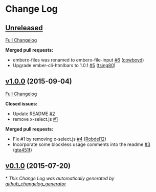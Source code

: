 # Change Log

## [Unreleased](https://github.com/thefrontside/emberx-select-blockless/tree/HEAD)

[Full Changelog](https://github.com/thefrontside/emberx-select-blockless/compare/v1.0.0...HEAD)

**Merged pull requests:**

- emberx-files was renamed to emberx-file-input [\#6](https://github.com/thefrontside/emberx-select-blockless/pull/6) ([cowboyd](https://github.com/cowboyd))
- Upgrade ember-cli-htmlbars to 1.0.1 [\#5](https://github.com/thefrontside/emberx-select-blockless/pull/5) ([tsing80](https://github.com/tsing80))

## [v1.0.0](https://github.com/thefrontside/emberx-select-blockless/tree/v1.0.0) (2015-09-04)
[Full Changelog](https://github.com/thefrontside/emberx-select-blockless/compare/v0.1.0...v1.0.0)

**Closed issues:**

- Update README [\#2](https://github.com/thefrontside/emberx-select-blockless/issues/2)
- remove x-select.js [\#1](https://github.com/thefrontside/emberx-select-blockless/issues/1)

**Merged pull requests:**

- Fix \#1 by removing x-select.js [\#4](https://github.com/thefrontside/emberx-select-blockless/pull/4) ([Robdel12](https://github.com/Robdel12))
- Incorporate some blockless usage comments into the readme [\#3](https://github.com/thefrontside/emberx-select-blockless/pull/3) ([gte451f](https://github.com/gte451f))

## [v0.1.0](https://github.com/thefrontside/emberx-select-blockless/tree/v0.1.0) (2015-07-20)


\* *This Change Log was automatically generated by [github_changelog_generator](https://github.com/skywinder/Github-Changelog-Generator)*